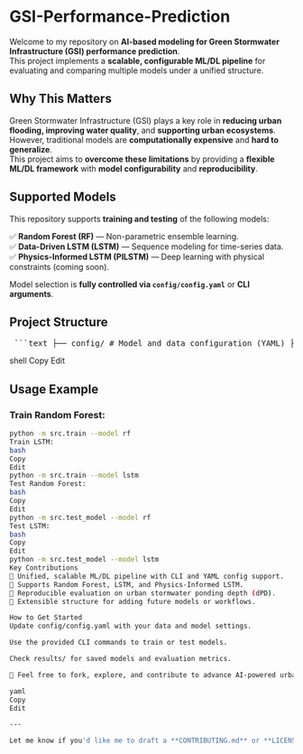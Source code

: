 # GSI-Performance-Prediction

Welcome to my repository on **AI-based modeling for Green Stormwater Infrastructure (GSI) performance prediction**.  
This project implements a **scalable, configurable ML/DL pipeline** for evaluating and comparing multiple models under a unified structure.

## Why This Matters
Green Stormwater Infrastructure (GSI) plays a key role in **reducing urban flooding, improving water quality**, and **supporting urban ecosystems**.  
However, traditional models are **computationally expensive** and **hard to generalize**.  
This project aims to **overcome these limitations** by providing a **flexible ML/DL framework** with **model configurability** and **reproducibility**.

## Supported Models
This repository supports **training and testing** of the following models:

✅ **Random Forest (RF)** — Non-parametric ensemble learning.  
✅ **Data-Driven LSTM (LSTM)** — Sequence modeling for time-series data.  
✅ **Physics-Informed LSTM (PILSTM)** — Deep learning with physical constraints (coming soon).

Model selection is **fully controlled via `config/config.yaml`** or **CLI arguments**.

## Project Structure
<pre> ```text ├── config/ # Model and data configuration (YAML) ├── data/ # Raw and processed data (DO NOT COMMIT large files) ├── notebooks/ # Experimentation notebooks ├── results/ # Logs, models, metrics, and plots ├── src/ # Source code for models, utils, and pipelines │ ├── models/ # Model definitions (RF, LSTM, PILSTM) │ ├── utils/ # Utility functions for data and evaluation │ ├── train.py # Model training pipeline │ ├── test_model.py # Model testing pipeline └── README.md # Project overview (this file) ``` </pre>

shell
Copy
Edit

## Usage Example

### Train Random Forest:
```bash
python -m src.train --model rf
Train LSTM:
bash
Copy
Edit
python -m src.train --model lstm
Test Random Forest:
bash
Copy
Edit
python -m src.test_model --model rf
Test LSTM:
bash
Copy
Edit
python -m src.test_model --model lstm
Key Contributions
📌 Unified, scalable ML/DL pipeline with CLI and YAML config support.
📌 Supports Random Forest, LSTM, and Physics-Informed LSTM.
📌 Reproducible evaluation on urban stormwater ponding depth (dPD).
📌 Extensible structure for adding future models or workflows.

How to Get Started
Update config/config.yaml with your data and model settings.

Use the provided CLI commands to train or test models.

Check results/ for saved models and evaluation metrics.

🚀 Feel free to fork, explore, and contribute to advance AI-powered urban water management! 🚀

yaml
Copy
Edit

---

Let me know if you'd like me to draft a **CONTRIBUTING.md** or **LICENSE.md** next.
